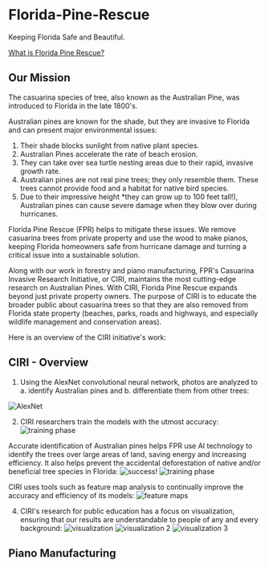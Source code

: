 # Florida-Pine-Rescue
Keeping Florida Safe and Beautiful.

[What is Florida Pine Rescue?](https://github.com/jabigailjoseph/Florida-Pine-Rescue/blob/main/Florida%20Pine%20Rescue.pdf)

## Our Mission

The casuarina species of tree, also known as the Australian Pine, was introduced to Florida in the late 1800's.

Australian pines are known for the shade, but they are invasive to Florida and can present major environmental issues:
1. Their shade blocks sunlight from native plant species.
2. Australian Pines accelerate the rate of beach erosion.
3. They can take over sea turtle nesting areas due to their rapid, invasive growth rate.
4. Australian pines are not real pine trees; they only resemble them. These trees cannot provide food and a habitat for native bird species.
5. Due to their impressive height *they can grow up to 100 feet tall!), Australian pines can cause severe damage when they blow over during hurricanes.

Florida Pine Rescue (FPR) helps to mitigate these issues. We remove casuarina trees from private property and use the wood to make pianos, keeping Florida homeowners safe from hurricane damage and turning a critical issue into a sustainable solution.

Along with our work in forestry and piano manufacturing, FPR's Casuarina Invasive Research Initiative, or CIRI, maintains the most cutting-edge research on Australian Pines. With CIRI, Florida Pine Rescue expands beyond just private property owners. The purpose of CIRI is to educate the broader public about casuarina trees so that they are also removed from Florida state property (beaches, parks, roads and highways, and especially wildlife management and conservation areas).

Here is an overview of the CIRI initiative's work:

## CIRI - Overview
1. Using the AlexNet convolutional neural network, photos are analyzed to a. identify Australian pines and b. differentiate them from other trees:
   
![AlexNet](https://github.com/jabigailjoseph/Florida-Pine-Rescue/blob/main/CIRI_initiative/Screenshot%20(243).png)

2. CIRI researchers train the models with the utmost accuracy:
![training phase](https://github.com/jabigailjoseph/Florida-Pine-Rescue/blob/main/CIRI_initiative/Screenshot%20(248).png)

Accurate identification of Australian pines helps FPR use AI technology to identify the trees over large areas of land, saving energy and increasing efficiency. It also helps prevent the accidental deforestation of native and/or beneficial tree species in Florida: 
![success!](https://github.com/jabigailjoseph/Florida-Pine-Rescue/blob/main/CIRI_initiative/Screenshot%20(250).png)
![training phase](https://github.com/jabigailjoseph/Florida-Pine-Rescue/blob/main/CIRI_initiative/Screenshot%20(251).png)

CIRI uses tools such as feature map analysis to continually improve the accuracy and efficiency of its models: 
![feature maps](https://github.com/jabigailjoseph/Florida-Pine-Rescue/blob/main/CIRI_initiative/Screenshot%20(253).png)

4. CIRI's research for public education has a focus on visualization, ensuring that our results are understandable to people of any and every background:
![visualization](https://github.com/jabigailjoseph/Florida-Pine-Rescue/blob/main/CIRI_initiative/Screenshot%20(255).png)
![visualization 2](https://github.com/jabigailjoseph/Florida-Pine-Rescue/blob/main/CIRI_initiative/Screenshot%20(258).png)
![visualization 3](https://github.com/jabigailjoseph/Florida-Pine-Rescue/blob/main/CIRI_initiative/Screenshot%20(259).png)

## Piano Manufacturing











